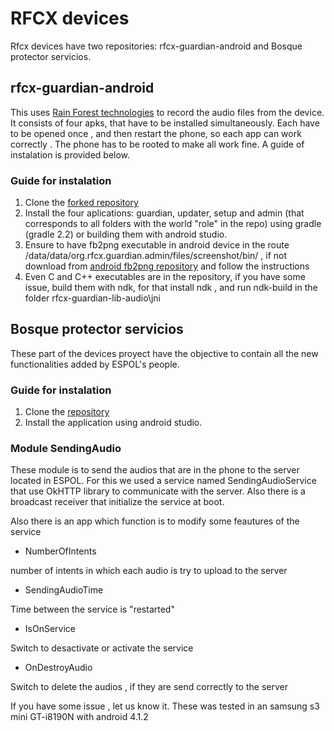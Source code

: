 # RFCX devices

Rfcx devices have two repositories: rfcx-guardian-android and Bosque protector servicios. 


## rfcx-guardian-android

This uses [Rain Forest technologies](https://rfcx.org/) to record the audio files from the device. It consists of four apks, that have to be installed simultaneously. Each have to be opened once , and then restart the phone, so each app can work correctly . The phone has to be rooted to make all work fine. A guide of instalation is provided below.

### Guide for instalation

1. Clone the [forked repository](https://github.com/rfcx-espol/rfcx-guardian-android)
2. Install the four aplications: guardian, updater, setup and admin (that corresponds to all folders with the world "role" in the repo) using gradle (gradle 2.2) or building them with android studio. 
3. Ensure to have fb2png executable in android device in the route /data/data/org.rfcx.guardian.admin/files/screenshot/bin/ , if not download from [android fb2png repository](https://github.com/cybertk/android-fb2png) and follow the instructions
4. Even C and C++ executables are in the repository, if you have some issue, build them with ndk, for that install ndk , and run ndk-build in the folder rfcx-guardian-lib-audio\jni 


## Bosque protector servicios

These part of the devices proyect have the objective to contain all the new functionalities added by ESPOL's people.

### Guide for instalation

1. Clone the [repository](https://github.com/rfcx-espol/bosqueProtectorServicios)
2. Install the application using android studio.


### Module SendingAudio

These module is to send the audios that are in the phone to the server located in ESPOL. For this we used a service named SendingAudioService that use OkHTTP library to communicate with the server. Also there is a broadcast receiver that initialize the service at boot.

Also there is an app which function is to modify some feautures of the service


* NumberOfIntents

number of intents in which each audio is try to upload to the server

* SendingAudioTime

Time between the service is "restarted"

* IsOnService

Switch to desactivate or activate the service

* OnDestroyAudio

Switch to delete the audios , if they are send correctly to the server


If you have some issue , let us know it. These was tested in an samsung s3 mini GT-i8190N with android 4.1.2
